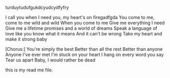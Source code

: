 turduytudufgukdcyudcydfyfry





I call you when I need you, my heart's on firegadfgda
You come to me, come to me wild and wild
When you come to me
Give me everything I need
Give me a lifetime promises and a world of dreams
Speak a language of love like you know what it means
And it can't be wrong
Take my heart and make it strong baby

[Chorus:]
You're simply the best
Better than all the rest
Better than anyone
Anyone I've ever met
I'm stuck on your heart
I hang on every word you say
Tear us apart
Baby, I would rather be dead

this is my read me file.

